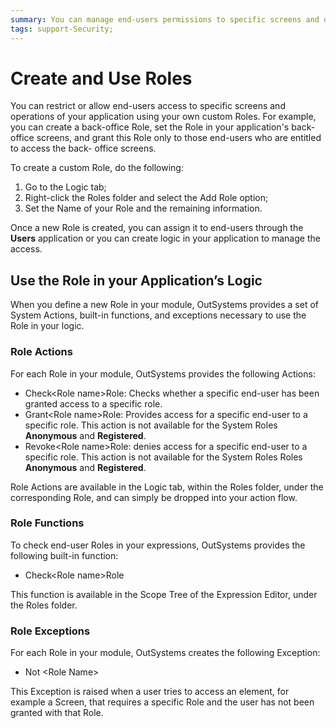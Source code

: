 ```yaml
---
summary: You can manage end-users permissions to specific screens and operations of your application using your own custom Roles.
tags: support-Security; 
---
```


# Create and Use Roles

You can restrict or allow end-users access to specific screens and operations of your application using your own custom Roles. For example, you can create a back-office Role, set the Role in your application's back-office screens, and grant this Role only to those end-users who are entitled to access the back- office screens.

To create a custom Role, do the following:

1. Go to the Logic tab; 
1. Right-click the Roles folder and select the Add Role option; 
1. Set the Name of your Role and the remaining information. 

Once a new Role is created, you can assign it to end-users through the **Users** application or you can create logic in your application to manage the access.

## Use the Role in your Application’s Logic

When you define a new Role in your module, OutSystems provides a set of System Actions, built-in functions, and exceptions necessary to use the Role in your logic.

### Role Actions

For each Role in your module, OutSystems provides the following Actions:

* Check&lt;Role name&gt;Role: Checks whether a specific end-user has been granted access to a specific role. 
* Grant&lt;Role name&gt;Role: Provides access for a specific end-user to a specific role. This action is not available for the System Roles **Anonymous** and **Registered**. 
* Revoke&lt;Role name&gt;Role: denies access for a specific end-user to a specific role. This action is not available for the System Roles Roles **Anonymous** and **Registered**. 

Role Actions are available in the Logic tab, within the Roles folder, under the corresponding Role, and can simply be dropped into your action flow.

### Role Functions

To check end-user Roles in your expressions, OutSystems provides the following built-in function:

* Check&lt;Role name&gt;Role 

This function is available in the Scope Tree of the Expression Editor, under the Roles folder.

### Role Exceptions

For each Role in your module, OutSystems creates the following Exception:

* Not &lt;Role Name&gt;

This Exception is raised when a user tries to access an element, for example a Screen, that requires a specific Role and the user has not been granted with that Role.